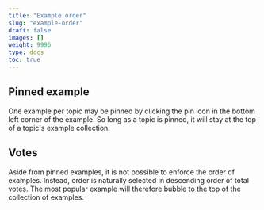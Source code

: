 ```yaml
---
title: "Example order"
slug: "example-order"
draft: false
images: []
weight: 9996
type: docs
toc: true
---
```


## Pinned example
One example per topic may be pinned by clicking the pin icon in the bottom left corner of the example. So long as a topic is pinned, it will stay at the top of a topic's example collection.

## Votes
Aside from pinned examples, it is not possible to enforce the order of examples. Instead, order is naturally selected in descending order of total votes. The most popular example will therefore bubble to the top of the collection of examples.

